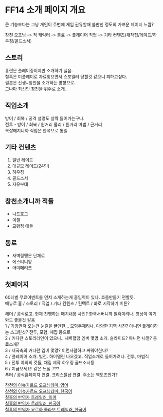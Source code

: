 # FF14 소개 페이지 개요

큰 기능보다는 그냥 개인이 주변에 게임 권유할때 쓸만한 정도의 가벼운 페이지 느낌?  

창천 오프닝 -> 적 캐릭터 -> 통료 -> 플레이어 직업
-> 기타 컨텐츠(채작집/레이드/하우징/골드소서) 

## 스토리 
홍련은 플레이중이지만 소개하기 싫음.  
칠흑은 미플레이로 자료찾으면서 스포일러 당할것 같으니 피하고싶다.  
결론은 신생~창천을 소개하는 방향으로.  
그나마 최신인 창천을 위주로 소개.

## 직업소개
방어 / 회복 / 공격 설명도 살짝 들어가는구나.  
전투 - 방어 / 회복 / 원거리 물리 / 원거리 마법 / 근거리  
복잡해지니까 직업은 한쪽으로 통일

## 기타 컨텐츠
1. 일반 레이드  
2. 대규모 레이드(24인)  
3. 하우징
4. 골드소서
5. 자유부대

## 창천소개니까 적들
- 니드호그
- 이젤
- 교황청 애들

## 동료
- 새벽혈맹은 단체로
- 에스티니앙
- 아이메리크

## 첫페이지
60레벨 무료이벤트를 먼저 소개하는게 흡입력이 있나. 흐름만들기 편할듯.  
메뉴로 홈 /  스토리 / 직업 / 기타 컨텐츠 / 컨택트 / 바로 시작하기 버튼?


헤더 / 공식로고. 현재 진행하는 패치내용 사진? 한국서버니까 칠흑이려나. 영상이 여기와도 좋을것 같음  
1 / 가장먼저 오는건 눈길을 끌만한... 모험주제려나. 다양한 지역 사진? 아니면 플레이하는 스크린샷? 전투, 모험, 채집 등으로  
2 / 커다란 스토리라인이 있으니.. 새벽혈맹 멤버 몇명 소개. 슬라이드? 아니면 나열? 동료소개?  
3 / 제국측의 커다란 멤버 몇명? 이런사람하고 싸워야한다?  
4 / 플레이어 소개. 빛전. 하이델린 나오겠고. 직업소개로 들어가려나. 전투, 마법직   
5 / 전투 이외의 것들, 채집 제작 하우징 골드소서등  
6 / 지금오세요! 같은 느낌..???  
푸터 / 공식홈페이지 연결. 크리스탈샵 연결. 주소는 액토즈인가?

[창천의 이슈가르드 오프닝테마_영어](https://www.youtube.com/watch?v=FtuwltmTp9I)  
[창천의 이슈가르드 오프닝테마_한국어](https://www.youtube.com/watch?v=zaVkKzP3HWE)  
[칠흑의 반역자 트레일러_일어](https://www.youtube.com/watch?v=pBuUkd5uakk)  
[칠흑의 반역자 트레일러_한국어](https://www.youtube.com/watch?v=eehfZI2C_w0)  
[칠흑의 반역자 요르하 콜라보 트레일러_한국어](https://www.youtube.com/watch?v=_50ieZZJJ6g&t=47s)  
